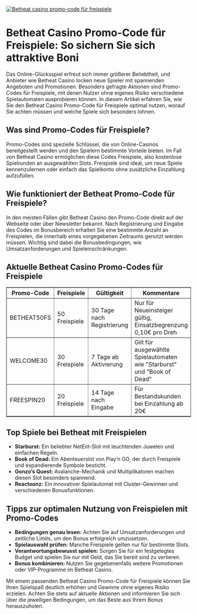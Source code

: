 [![Betheat casino promo-code für freispiele](https://123-caf.pages.dev/gitsignup.png)](https://vrmoo.ru/Bt82HjjY)

<h1>Betheat Casino Promo-Code für Freispiele: So sichern Sie sich attraktive Boni</h1> <p>Das Online-Glücksspiel erfreut sich immer größerer Beliebtheit, und Anbieter wie Betheat Casino locken neue Spieler mit spannenden Angeboten und Promotionen. Besonders gefragte Aktionen sind Promo-Codes für Freispiele, mit denen Nutzer ohne eigenes Risiko verschiedene Spielautomaten ausprobieren können. In diesem Artikel erfahren Sie, wie Sie den Betheat Casino Promo-Code für Freispiele optimal nutzen, worauf Sie achten müssen und welche Spiele sich besonders lohnen.</p>  <h2>Was sind Promo-Codes für Freispiele?</h2> <p>Promo-Codes sind spezielle Schlüssel, die von Online-Casinos bereitgestellt werden und den Spielern bestimmte Vorteile bieten. Im Fall von Betheat Casino ermöglichen diese Codes Freispiele, also kostenlose Spielrunden an ausgewählten Slots. Freispiele sind ideal, um neue Spiele kennenzulernen oder einfach das Spielkonto ohne zusätzliche Einzahlung aufzufüllen.</p>  <h2>Wie funktioniert der Betheat Promo-Code für Freispiele?</h2> <p>In den meisten Fällen gibt Betheat Casino den Promo-Code direkt auf der Webseite oder über Newsletter bekannt. Nach Registrierung und Eingabe des Codes im Bonusbereich erhalten Sie eine bestimmte Anzahl an Freispielen, die innerhalb eines vorgegebenen Zeitraums genutzt werden müssen. Wichtig sind dabei die Bonusbedingungen, wie Umsatzanforderungen und Spieleinschränkungen.</p>  <h2>Aktuelle Betheat Casino Promo-Codes für Freispiele</h2> <table border="1" cellpadding="10" cellspacing="0">   <thead>     <tr>       <th>Promo-Code</th>       <th>Freispiele</th>       <th>Gültigkeit</th>       <th>Kommentare</th>     </tr>   </thead>   <tbody>     <tr>       <td>BETHEAT50FS</td>       <td>50 Freispiele</td>       <td>30 Tage nach Registrierung</td>       <td>Nur für Neueinsteiger gültig, Einsatzbegrenzung 0,10€ pro Dreh</td>     </tr>     <tr>       <td>WELCOME30</td>       <td>30 Freispiele</td>       <td>7 Tage ab Aktivierung</td>       <td>Gilt für ausgewählte Spielautomaten wie "Starburst" und "Book of Dead"</td>     </tr>     <tr>       <td>FREESPIN20</td>       <td>20 Freispiele</td>       <td>14 Tage nach Eingabe</td>       <td>Für Bestandskunden bei Einzahlung ab 20€</td>     </tr>   </tbody> </table>  <h2>Top Spiele bei Betheat mit Freispielen</h2> <ul>   <li><strong>Starburst:</strong> Ein beliebter NetEnt-Slot mit leuchtenden Juwelen und einfachen Regeln.</li>   <li><strong>Book of Dead:</strong> Ein Abenteuerslot von Play’n GO, der durch Freispiele und expandierende Symbole besticht.</li>   <li><strong>Gonzo’s Quest:</strong> Avalanche-Mechanik und Multiplikatoren machen diesen Slot besonders spannend.</li>   <li><strong>Reactoonz:</strong> Ein innovativer Spielautomat mit Cluster-Gewinnen und verschiedenen Bonusfunktionen.</li> </ul>  <h2>Tipps zur optimalen Nutzung von Freispielen mit Promo-Codes</h2> <ul>   <li><strong>Bedingungen genau lesen:</strong> Achten Sie auf Umsatzanforderungen und zeitliche Limits, um den Bonus erfolgreich umzusetzen.</li>   <li><strong>Spielauswahl prüfen:</strong> Manche Freispiele gelten nur für bestimmte Slots.</li>   <li><strong>Verantwortungsbewusst spielen:</strong> Sorgen Sie für ein festgelegtes Budget und spielen Sie nur mit Geld, das Sie bereit sind zu verlieren.</li>   <li><strong>Bonus kombinieren:</strong> Nutzen Sie gegebenenfalls weitere Promotionen oder VIP-Programme im Betheat Casino.</li> </ul>  <p>Mit einem passenden Betheat Casino Promo-Code für Freispiele können Sie Ihren Spielspaß deutlich erhöhen und Gewinne ohne eigenes Risiko erzielen. Achten Sie stets auf aktuelle Aktionen und informieren Sie sich über die jeweiligen Bedingungen, um das Beste aus Ihrem Bonus herauszuholen.</p>